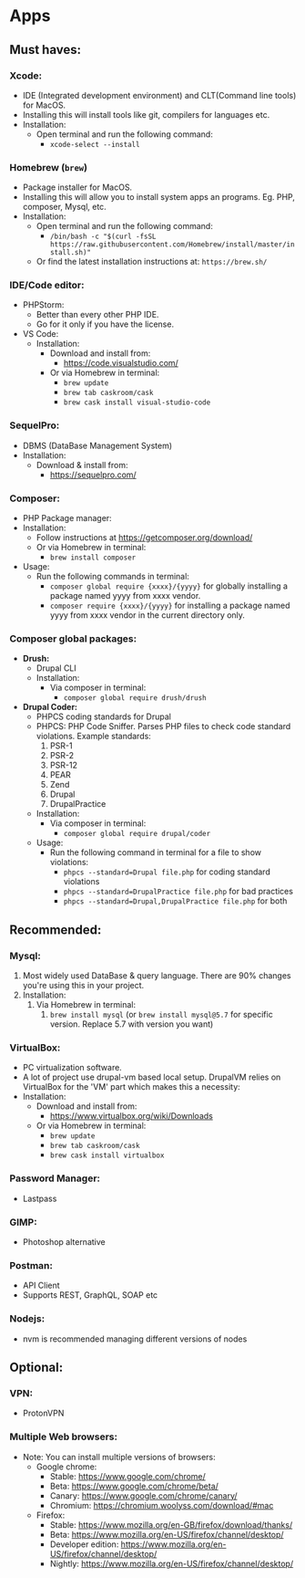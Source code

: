 # Apps
## Must haves:
### Xcode:
  - IDE (Integrated development environment) and CLT(Command line tools) for MacOS.
  - Installing this will install tools like git, compilers for languages etc.
  - Installation:
    - Open terminal and run the following command:
      - `xcode-select --install`
### Homebrew (`brew`)
  - Package installer for MacOS.
  - Installing this will allow you to install system apps an programs. Eg. PHP, composer, Mysql, etc.
  - Installation:
    - Open terminal and run the following command:
      - `/bin/bash -c "$(curl -fsSL https://raw.githubusercontent.com/Homebrew/install/master/install.sh)"`
    - Or find the latest installation instructions at: `https://brew.sh/`
### IDE/Code editor:
  - PHPStorm:
    - Better than every other PHP IDE.
    - Go for it only if you have the license.
  - VS Code:
    - Installation:
      - Download and install from:
        - https://code.visualstudio.com/
      - Or via Homebrew in terminal:
        - `brew update`
        - `brew tab caskroom/cask`
        - `brew cask install visual-studio-code`
### SequelPro:
  - DBMS (DataBase Management System)
  - Installation:
    - Download & install from:
      - https://sequelpro.com/
### Composer:
  - PHP Package manager:
  - Installation:
    - Follow instructions at https://getcomposer.org/download/
    - Or via Homebrew in terminal:
      - `brew install composer`
  - Usage:
    - Run the following commands in terminal:
      - `composer global require {xxxx}/{yyyy}` for globally installing a package named yyyy from xxxx vendor.
      - `composer require {xxxx}/{yyyy}` for installing a package named yyyy from xxxx vendor in the current directory only.
### Composer global packages:
  - **Drush:**
    - Drupal CLI
    - Installation:
      - Via composer in terminal:
        - `composer global require drush/drush`
  - **Drupal Coder:**
    - PHPCS coding standards for Drupal
    - PHPCS: PHP Code Sniffer. Parses PHP files to check code standard violations. Example standards:
      1. PSR-1
      2. PSR-2
      3. PSR-12
      4. PEAR
      5. Zend
      6. Drupal
      7. DrupalPractice
    - Installation:
      - Via composer in terminal:
        - `composer global require drupal/coder`
    - Usage:
      - Run the following command in terminal for a file to show violations:
        - `phpcs --standard=Drupal file.php` for coding standard violations
        - `phpcs --standard=DrupalPractice file.php` for bad practices
        - `phpcs --standard=Drupal,DrupalPractice file.php` for both

## Recommended:
### Mysql:
   1. Most widely used DataBase & query language. There are 90% changes you're using this in your project.
   2. Installation:
      1. Via Homebrew in terminal:
         1. `brew install mysql` (or `brew install mysql@5.7` for specific version. Replace 5.7 with version you want)
### VirtualBox:
  - PC virtualization software.
  - A lot of project use drupal-vm based local setup. DrupalVM relies on VirtualBox for the 'VM' part which makes this a necessity:
  - Installation:
    - Download and install from:
      - https://www.virtualbox.org/wiki/Downloads
    - Or via Homebrew in terminal:
      - `brew update`
      - `brew tab caskroom/cask`
      - `brew cask install virtualbox`
### Password Manager:
  - Lastpass
### GIMP:
  - Photoshop alternative
### Postman:
  - API Client
  - Supports REST, GraphQL, SOAP etc
### Nodejs:
   - nvm is recommended managing different versions of nodes

## Optional:
### VPN:
  - ProtonVPN
### Multiple Web browsers:
  - Note: You can install multiple versions of browsers:
    - Google chrome:
      - Stable: https://www.google.com/chrome/
      - Beta: https://www.google.com/chrome/beta/
      - Canary: https://www.google.com/chrome/canary/
      - Chromium: https://chromium.woolyss.com/download/#mac
    - Firefox:
      - Stable: https://www.mozilla.org/en-GB/firefox/download/thanks/
      - Beta: https://www.mozilla.org/en-US/firefox/channel/desktop/
      - Developer edition: https://www.mozilla.org/en-US/firefox/channel/desktop/
      - Nightly: https://www.mozilla.org/en-US/firefox/channel/desktop/
